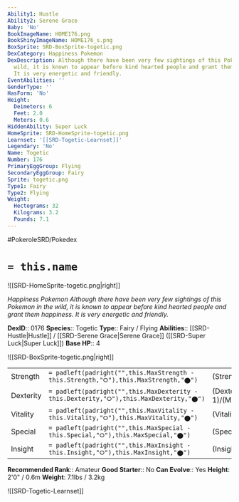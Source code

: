 ```yaml
---
Ability1: Hustle
Ability2: Serene Grace
Baby: 'No'
BookImageName: HOME176.png
BookShinyImageName: HOME176_s.png
BoxSprite: SRD-BoxSprite-togetic.png
DexCategory: Happiness Pokemon
DexDescription: Although there have been very few sightings of this Pokemon in the
  wild, it is known to appear before kind hearted people and grant them happiness.
  It is very energetic and friendly.
EventAbilities: ''
GenderType: ''
HasForm: 'No'
Height:
  Deimeters: 6
  Feet: 2.0
  Meters: 0.6
HiddenAbility: Super Luck
HomeSprite: SRD-HomeSprite-togetic.png
Learnset: '[[SRD-Togetic-Learnset]]'
Legendary: 'No'
Name: Togetic
Number: 176
PrimaryEggGroup: Flying
SecondaryEggGroup: Fairy
Sprite: togetic.png
Type1: Fairy
Type2: Flying
Weight:
  Hectograms: 32
  Kilograms: 3.2
  Pounds: 7.1
---
```


#PokeroleSRD/Pokedex

# `= this.name`

![[SRD-HomeSprite-togetic.png|right]]

*Happiness Pokemon*
*Although there have been very few sightings of this Pokemon in the wild, it is known to appear before kind hearted people and grant them happiness. It is very energetic and friendly.*

**DexID**:: 0176
**Species**:: Togetic
**Type**:: Fairy / Flying
**Abilities**:: [[SRD-Hustle|Hustle]] / [[SRD-Serene Grace|Serene Grace]] ([[SRD-Super Luck|Super Luck]])
**Base HP**:: 4

![[SRD-BoxSprite-togetic.png|right]]

|           |                                                                                        |                                          |
| --------- | -------------------------------------------------------------------------------------- | ---------------------------------------- |
| Strength  | `= padleft(padright("",this.MaxStrength - this.Strength,"⭘"),this.MaxStrength,"⬤")`    | (Strength::1)/(MaxStrength::3)   |
| Dexterity | `= padleft(padright("",this.MaxDexterity - this.Dexterity,"⭘"),this.MaxDexterity,"⬤")` | (Dexterity:: 1)/(MaxDexterity::3) |
| Vitality  | `= padleft(padright("",this.MaxVitality - this.Vitality,"⭘"),this.MaxVitality,"⬤")`    | (Vitality::2)/(MaxVitality::5)   |
| Special   | `= padleft(padright("",this.MaxSpecial - this.Special,"⭘"),this.MaxSpecial,"⬤")`       | (Special::2)/(MaxSpecial::5)     |
| Insight   | `= padleft(padright("",this.MaxInsight - this.Insight,"⭘"),this.MaxInsight,"⬤")`       | (Insight::3)/(MaxInsight::6)     |

**Recommended Rank**:: Amateur
**Good Starter**:: No
**Can Evolve**:: Yes
**Height**: 2'0" / 0.6m
**Weight**: 7.1lbs / 3.2kg

![[SRD-Togetic-Learnset]]